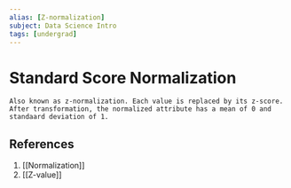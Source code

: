 ```yaml
---
alias: [Z-normalization]
subject: Data Science Intro
tags: [undergrad]
---
```

# Standard Score Normalization


```ad-note
Also known as z-normalization. Each value is replaced by its z-score. After transformation, the normalized attribute has a mean of 0 and standaard deviation of 1.
```

## References
1. [[Normalization]]
2. [[Z-value]]